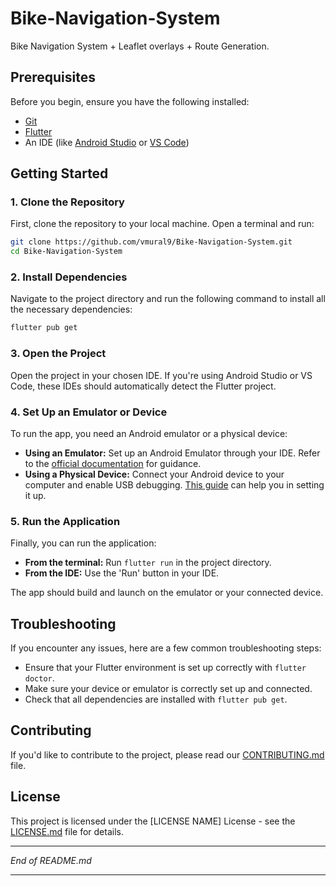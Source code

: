 # Bike-Navigation-System
 Bike Navigation System + Leaflet overlays + Route Generation.

 
## Prerequisites

Before you begin, ensure you have the following installed:
- [Git](https://git-scm.com/)
- [Flutter](https://flutter.dev/docs/get-started/install)
- An IDE (like [Android Studio](https://developer.android.com/studio) or [VS Code](https://code.visualstudio.com/))

## Getting Started

### 1. Clone the Repository

First, clone the repository to your local machine. Open a terminal and run:

```bash
git clone https://github.com/vmural9/Bike-Navigation-System.git
cd Bike-Navigation-System
```

### 2. Install Dependencies

Navigate to the project directory and run the following command to install all the necessary dependencies:

```bash
flutter pub get
```

### 3. Open the Project

Open the project in your chosen IDE. If you're using Android Studio or VS Code, these IDEs should automatically detect the Flutter project.

### 4. Set Up an Emulator or Device

To run the app, you need an Android emulator or a physical device:
- **Using an Emulator:** Set up an Android Emulator through your IDE. Refer to the [official documentation](https://developer.android.com/studio/run/emulator) for guidance.
- **Using a Physical Device:** Connect your Android device to your computer and enable USB debugging. [This guide](https://developer.android.com/studio/debug/dev-options) can help you in setting it up.

### 5. Run the Application

Finally, you can run the application:
- **From the terminal:** Run `flutter run` in the project directory.
- **From the IDE:** Use the 'Run' button in your IDE.

The app should build and launch on the emulator or your connected device.

## Troubleshooting

If you encounter any issues, here are a few common troubleshooting steps:
- Ensure that your Flutter environment is set up correctly with `flutter doctor`.
- Make sure your device or emulator is correctly set up and connected.
- Check that all dependencies are installed with `flutter pub get`.

## Contributing

If you'd like to contribute to the project, please read our [CONTRIBUTING.md](CONTRIBUTING.md) file.

## License

This project is licensed under the [LICENSE NAME] License - see the [LICENSE.md](LICENSE.md) file for details.

---

*End of README.md*

---